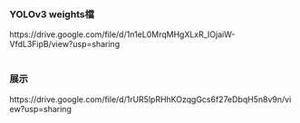 <h3>YOLOv3 weights檔</h3>
https://drive.google.com/file/d/1n1eL0MrqMHgXLxR_IOjaiW-VfdL3FipB/view?usp=sharing</br>
</br>
<h3>展示</h3>
https://drive.google.com/file/d/1rUR5lpRHhKOzqgGcs6f27eDbqH5n8v9n/view?usp=sharing
